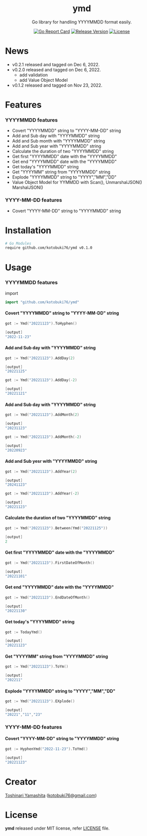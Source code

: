 <p align="center">
<h1 align="center">ymd</h1>
<p align="center"> Go library for handling YYYYMMDD format easily.</p>

</p>
<p align="center">
<a href="https://goreportcard.com/report/kotobuki76/ymd"><img src="https://goreportcard.com/badge/kotobuki76/ymd" alt="Go Report Card"></a> <a href="https://github.com/kotobuki76/ymd/releases/latest"><img src="https://img.shields.io/badge/version-0.1.0-blue.svg" alt="Release Version"></a> <a href="LICENSE"><img src="https://img.shields.io/github/license/kotobuki76/ymd.svg" alt="License"></a> 
</p>
 

# News
- v0.2.1 released and tagged on Dec 6, 2022.
- v0.2.0 released and tagged on Dec 6, 2022.
  - add validation
  - add Value Object Model
- v0.1.2 released and tagged on Nov 23, 2022.


# Features
### YYYYMMDD features
- Covert "YYYYMMDD" string to "YYYY-MM-DD" string
- Add and Sub day with "YYYYMMDD" string
- Add and Sub month with "YYYYMMDD" string
- Add and Sub year with "YYYYMMDD" string
- Calculate the duration of two "YYYYMMDD" string
- Get first "YYYYMMDD" date with the "YYYYMMDD"
- Get end "YYYYMMDD" date with the "YYYYMMDD"
- Get today's "YYYYMMDD" string
- Get "YYYYMM" string from "YYYYMMDD" string
- Explode "YYYYMMDD" string to "YYYY","MM","DD"
- Value Object Model for YYMMDD with Scan(), UnmarshalJSON() MarshalJSON()

### YYYY-MM-DD features
* Covert "YYYY-MM-DD" string to "YYYYMMDD" string

# Installation

```sh
# Go Modules
require github.com/kotobuki76/ymd v0.1.0
```


# Usage
### YYYYMMDD features

import
```go
import "github.com/kotobuki76/ymd"
```

#### Covert "YYYYMMDD" string to "YYYY-MM-DD" string
```go
got := Ymd("20221123").ToHyphen()

[output]
"2022-11-23"

```

#### Add and Sub day with "YYYYMMDD" string
```go
got := Ymd("20221123").AddDay(2)

[output]
"20221125"

```

```go
got := Ymd("20221123").AddDay(-2)

[output]
"20221121"

```

#### Add and Sub day with "YYYYMMDD" string
```go
got := Ymd("20221123").AddMonth(2)

[output]
"20231123"

```

```go
got := Ymd("20221123").AddMonth(-2)

[output]
"20220923"

```

#### Add and Sub yesr with "YYYYMMDD" string
```go
got := Ymd("20221123").AddYear(2)

[output]
"20241123"

```

```go
got := Ymd("20221123").AddYear(-2)

[output]
"20221123"

```

#### Calculate the duration of two "YYYYMMDD" string

```go
got := Ymd("20221123").Between(Ymd("20221125"))

[output]
2
```

#### Get first "YYYYMMDD" date with the "YYYYMMDD"
```go
got := Ymd("20221123").FirstDateOfMonth()

[output]
"20221101"
```

#### Get end "YYYYMMDD" date with the "YYYYMMDD"
```go
got := Ymd("20221123").EndDateOfMonth()

[output]
"20221130"
```

#### Get today's "YYYYMMDD" string
```go
got := TodayYmd()

[output]
"20221123"
```

#### Get "YYYYMM" string from "YYYYMMDD" string
```go
got := Ymd("20221123").ToYm()

[output]
"202211"
```

#### Explode "YYYYMMDD" string to "YYYY","MM","DD"
```go
got := Ymd("20221123").EXplode()

[output]
"20221","11","23"
```

### YYYY-MM-DD features
#### Covert "YYYY-MM-DD" string to "YYYYMMDD" string
```go
got := HyphenYmd("2022-11-23").ToYmd()

[output]
"20221123"
```


# Creator
[Toshinari Yamashita](https://github.com/kotobuki76) (kotobuki76@gmail.com)

# License
**ymd** released under MIT license, refer [LICENSE](LICENSE) file.